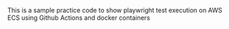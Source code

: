 This is a sample practice code to show playwright test execution on AWS ECS using Github Actions and docker containers
